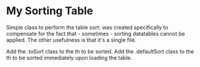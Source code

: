 # My Sorting Table
Simple class to perform the table sort: was created specifically to compensate for the fact that - sometimes - sorting datatables cannot be applied. The other usefulness is that it's a single file.

Add the .toSort class to the th to be sorted.
Add the .defaultSort class to the th to be sorted immediately upon loading the table.
